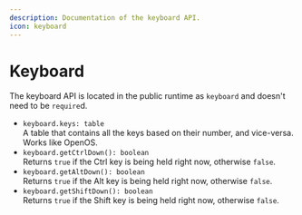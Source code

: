 ```yaml
---
description: Documentation of the keyboard API.
icon: keyboard
---
```


# Keyboard

The keyboard API is located in the public runtime as `keyboard`  and doesn't need to be `require`d.

* `keyboard.keys: table` \
  A table that contains all the keys based on their number, and vice-versa. Works like OpenOS.
* `keyboard.getCtrlDown(): boolean` \
  Returns `true`  if the Ctrl key is being held right now, otherwise `false`.
* `keyboard.getAltDown(): boolean` \
  Returns `true`  if the Alt key is being held right now, otherwise `false`.
* `keyboard.getShiftDown(): boolean` \
  Returns `true`  if the Shift key is being held right now, otherwise `false`.
